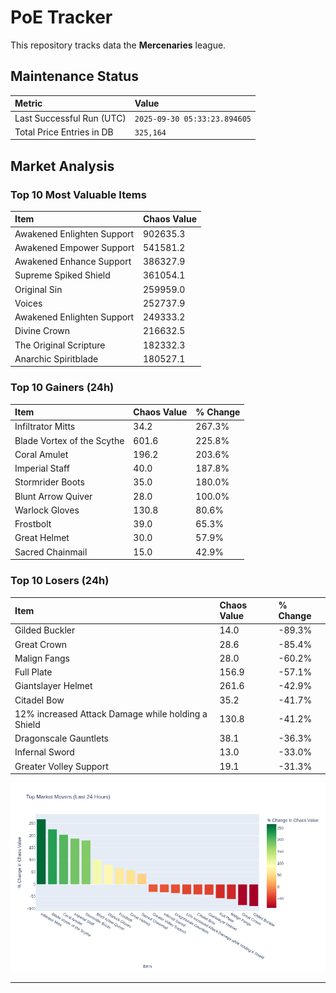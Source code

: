 # PoE Tracker

This repository tracks data the **Mercenaries** league.

## Maintenance Status

<!-- START_MAINTENANCE -->
| Metric | Value |
|:---|:---|
| Last Successful Run (UTC) | `2025-09-30 05:33:23.894605` |
| Total Price Entries in DB | `325,164` |

<!-- END_MAINTENANCE -->

## Market Analysis

<!-- START_ANALYSIS -->
### Top 10 Most Valuable Items
| Item | Chaos Value |
| :--- | :--- |
| Awakened Enlighten Support | 902635.3 |
| Awakened Empower Support | 541581.2 |
| Awakened Enhance Support | 386327.9 |
| Supreme Spiked Shield | 361054.1 |
| Original Sin | 259959.0 |
| Voices | 252737.9 |
| Awakened Enlighten Support | 249333.2 |
| Divine Crown | 216632.5 |
| The Original Scripture | 182332.3 |
| Anarchic Spiritblade | 180527.1 |

### Top 10 Gainers (24h)
| Item | Chaos Value | % Change |
| :--- | :--- | :--- |
| Infiltrator Mitts | 34.2 | 267.3% |
| Blade Vortex of the Scythe | 601.6 | 225.8% |
| Coral Amulet | 196.2 | 203.6% |
| Imperial Staff | 40.0 | 187.8% |
| Stormrider Boots | 35.0 | 180.0% |
| Blunt Arrow Quiver | 28.0 | 100.0% |
| Warlock Gloves | 130.8 | 80.6% |
| Frostbolt | 39.0 | 65.3% |
| Great Helmet | 30.0 | 57.9% |
| Sacred Chainmail | 15.0 | 42.9% |

### Top 10 Losers (24h)
| Item | Chaos Value | % Change |
| :--- | :--- | :--- |
| Gilded Buckler | 14.0 | -89.3% |
| Great Crown | 28.6 | -85.4% |
| Malign Fangs | 28.0 | -60.2% |
| Full Plate | 156.9 | -57.1% |
| Giantslayer Helmet | 261.6 | -42.9% |
| Citadel Bow | 35.2 | -41.7% |
| 12% increased Attack Damage while holding a Shield | 130.8 | -41.2% |
| Dragonscale Gauntlets | 38.1 | -36.3% |
| Infernal Sword | 13.0 | -33.0% |
| Greater Volley Support | 19.1 | -31.3% |


![Market Movers Chart](charts/market_movers.png)
<!-- END_ANALYSIS -->

---
